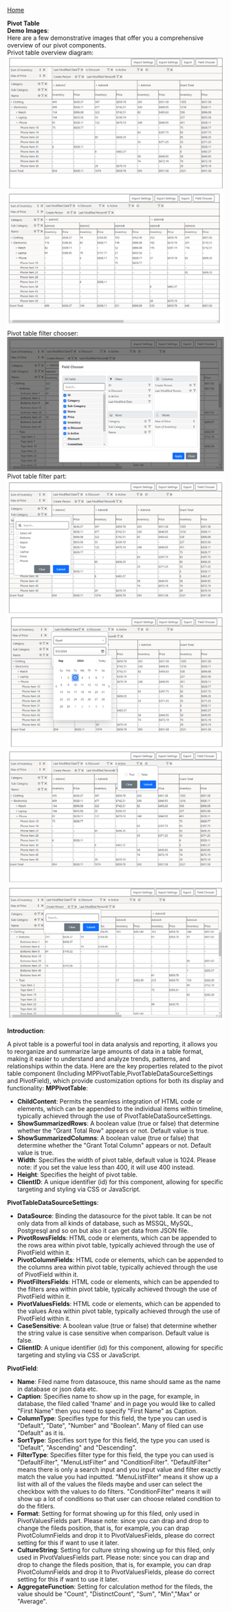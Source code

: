 [Home](https://github.com/FreedomOnes82/MagicPropsBlazorComponents/blob/main/README.md)     

**Pivot Table**    
**Demo Images**:  
Here are a few demonstrative images that offer you a comprehensive overview of our pivot components.  
Privot table overview diagram:     
![Pivottable](pivottable.png)
![Pivottableoverview](pivottableoverview.png)  
Pivot table filter chooser:
![Pivottable Fieldchooser](pivottable_fieldchooser.png) 
Pivot table filter part:   
![Filter with List](filter1.png)  
![Filter with Condition](filter2.png)  
![Filter with Boolean](filter3.png)  
![Filter with String Match](filter4.png)


**Introduction**:  

   A pivot table is a powerful tool in data analysis and reporting, it allows you to reorganize and summarize large amounts of data in a table format, making it easier to understand and analyze trends, patterns, and relationships within the data. 
   Here are the key properties related to the pivot table component (Including MPPivotTable,PivotTableDataSourceSettings and PivotField), which provide customization options for both its display and functionality:
   **MPPivotTable**:    
   * **ChildContent**: Permits the seamless integration of HTML code or elements, which can be appended to the individual items within timeline, typically achieved through the use of PivotTableDataSourceSettings.
   * **ShowSummarizedRows**: A boolean value (true or false) that determine whether the "Grant Total Row" appears or not. Default value is true.
   * **ShowSummarizedColumns**: A boolean value (true or false) that determine whether the "Grant Total Column" appears or not. Default value is true.
   * **Width**: Specifies the width of pivot table, default value is 1024. Please note: if you set the value less than 400, it will use 400 instead.
   * **Height**: Specifies the height of pivot table. 
   * **ClientID**: A unique identifier (id) for this component, allowing for specific targeting and styling via CSS or JavaScript.
    
   **PivotTableDataSourceSettings**:    
   * **DataSource**: Binding the datasource for the pivot table. It can be not only data from all kinds of database, such as MSSQL, MySQL, Postgresql and so on but also it can get data from JSON file.
   * **PivotRowsFields**: HTML code or elements, which can be appended to the rows area within pivot table, typically achieved through the use of PivotField within it.
   * **PivotColumnFields**: HTML code or elements, which can be appended to the columns area within pivot table, typically achieved through the use of PivotField within it.
   * **PivotFiltersFields**: HTML code or elements, which can be appended to the filters area within pivot table, typically achieved through the use of PivotField within it.
   * **PivotValuesFields**: HTML code or elements, which can be appended to the values Area within pivot table, typically achieved through the use of PivotField within it.
   * **CaseSensitive**: A boolean value (true or false) that determine whether the string value is case sensitive when comparison. Default value is false.
   * **ClientID**: A unique identifier (id) for this component, allowing for specific targeting and styling via CSS or JavaScript.
  
   **PivotField**:    
   * **Name**: Filed name from datasouce, this name should same as the name in database or json data etc.
   * **Caption**: Specifies name to show up in the page, for example, in database, the filed called 'fname' and in page you would like to called "First Name" then you need to specify "First Name" as Caption.
   * **ColumnType**: Specifies type for this field, the type you can used is "Default", "Date", "Number" and "Boolean". Many of filed can use "Default" as it is.
   * **SortType**: Specifies sort type for this field, the type you can used is "Default", "Ascending" and "Descending".
   * **FilterType**: Specifies filter type for this field, the type you can used is "DefaultFilter", "MenuListFilter" and "ConditionFilter". "DefaultFilter" means there is only a search input and you input value and filter exactly match the value you had inputted. "MenuListFilter" means it show up a list with all of the values the fileds maybe and user can select the checkbox with the values to do filters. "ConditionFilter" means it will show up a lot of conditions so that user can choose related condition to do the fitlers.
   * **Format**:  Setting for format showing up for this filed, only used in PivotValuesFields part. Please note: since you can drap and drop to change the fileds position, that is, for example, you can drap PivotColumnFields and drop it to PivotValuesFields, please do correct setting for this if want to use it later.
   * **CultureString**: Setting for culture string showing up for this filed, only used in PivotValuesFields part. Please note: since you can drap and drop to change the fileds position, that is, for example, you can drap PivotColumnFields and drop it to PivotValuesFields, please do correct setting for this if want to use it later.
   * **AggregateFunction**: Setting for calculation method for the fileds, the value should be "Count", "DistinctCount", "Sum", "Min","Max" or "Average".

  
